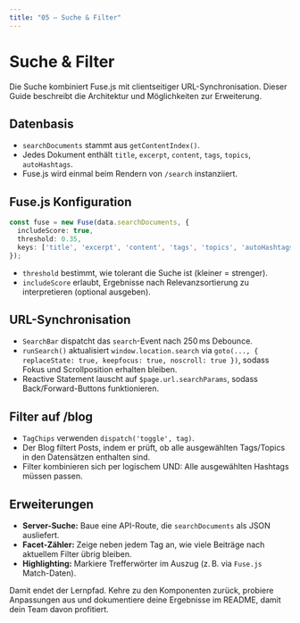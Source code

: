 ```yaml
---
title: "05 – Suche & Filter"
---
```


# Suche & Filter

Die Suche kombiniert Fuse.js mit clientseitiger URL-Synchronisation. Dieser Guide beschreibt die Architektur und Möglichkeiten zur Erweiterung.

## Datenbasis

- `searchDocuments` stammt aus `getContentIndex()`.
- Jedes Dokument enthält `title`, `excerpt`, `content`, `tags`, `topics`, `autoHashtags`.
- Fuse.js wird einmal beim Rendern von `/search` instanziiert.

## Fuse.js Konfiguration

```ts
const fuse = new Fuse(data.searchDocuments, {
  includeScore: true,
  threshold: 0.35,
  keys: ['title', 'excerpt', 'content', 'tags', 'topics', 'autoHashtags']
});
```

- `threshold` bestimmt, wie tolerant die Suche ist (kleiner = strenger).
- `includeScore` erlaubt, Ergebnisse nach Relevanzsortierung zu interpretieren (optional ausgeben).

## URL-Synchronisation

- `SearchBar` dispatcht das `search`-Event nach 250 ms Debounce.
- `runSearch()` aktualisiert `window.location.search` via `goto(..., { replaceState: true, keepfocus: true, noscroll: true })`, sodass Fokus und Scrollposition erhalten bleiben.
- Reactive Statement lauscht auf `$page.url.searchParams`, sodass Back/Forward-Buttons funktionieren.

## Filter auf /blog

- `TagChips` verwenden `dispatch('toggle', tag)`.
- Der Blog filtert Posts, indem er prüft, ob alle ausgewählten Tags/Topics in den Datensätzen enthalten sind.
- Filter kombinieren sich per logischem UND: Alle ausgewählten Hashtags müssen passen.

## Erweiterungen

- **Server-Suche:** Baue eine API-Route, die `searchDocuments` als JSON ausliefert.
- **Facet-Zähler:** Zeige neben jedem Tag an, wie viele Beiträge nach aktuellem Filter übrig bleiben.
- **Highlighting:** Markiere Trefferwörter im Auszug (z. B. via `Fuse.js` Match-Daten).

Damit endet der Lernpfad. Kehre zu den Komponenten zurück, probiere Anpassungen aus und dokumentiere deine Ergebnisse im README, damit dein Team davon profitiert.
